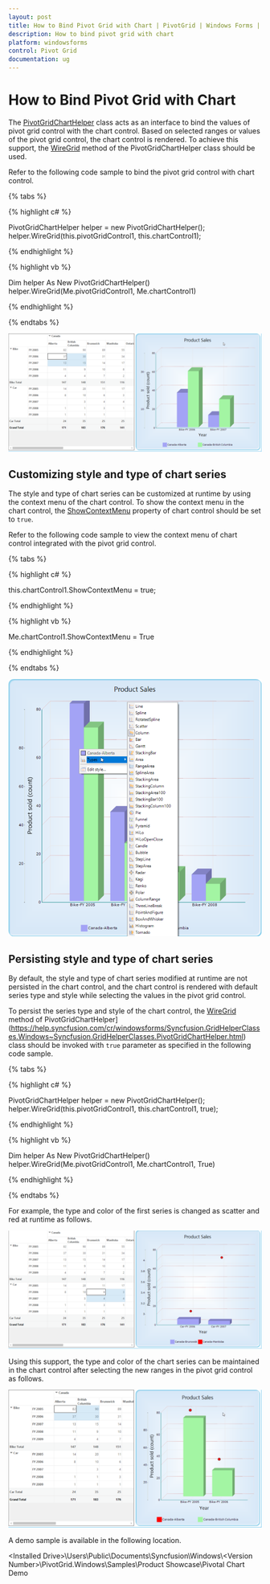 ```yaml
---
layout: post
title: How to Bind Pivot Grid with Chart | PivotGrid | Windows Forms | Syncfusion
description: How to bind pivot grid with chart
platform: windowsforms
control: Pivot Grid
documentation: ug
---
```


# How to Bind Pivot Grid with Chart

The [PivotGridChartHelper](https://help.syncfusion.com/cr/windowsforms/Syncfusion.GridHelperClasses.Windows~Syncfusion.GridHelperClasses.PivotGridChartHelper.html) class acts as an interface to bind the values of pivot grid control with the chart control. Based on selected ranges or values of the pivot grid control, the chart control is rendered. To achieve this support, the [WireGrid](https://help.syncfusion.com/cr/windowsforms/Syncfusion.GridHelperClasses.Windows~Syncfusion.GridHelperClasses.PivotGridChartHelper~WireGrid(PivotGridControl,ChartControl).html) method of the PivotGridChartHelper class should be used.

Refer to the following code sample to bind the pivot grid control with chart control.

{% tabs %}

{% highlight c# %}

PivotGridChartHelper helper = new PivotGridChartHelper();
helper.WireGrid(this.pivotGridControl1, this.chartControl1);

{% endhighlight %}

{% highlight vb %}

Dim helper As New PivotGridChartHelper()
helper.WireGrid(Me.pivotGridControl1, Me.chartControl1)

{% endhighlight %}

{% endtabs %}

![Binding pivot grid with chart control](How-To-Bind-Pivot-Grid-With-Chart_images/PivotGrid-with-chart_image1.png)

## Customizing style and type of chart series

The style and type of chart series can be customized at runtime by using the context menu of the chart control. To show the context menu in the chart control, the [ShowContextMenu](https://help.syncfusion.com/cr/windowsforms/Syncfusion.Chart.Windows~Syncfusion.Windows.Forms.Chart.ChartControl~ShowContextMenu.html) property of chart control should be set to `true`.

Refer to the following code sample to view the context menu of chart control integrated with the pivot grid control.

{% tabs %}

{% highlight c# %}

this.chartControl1.ShowContextMenu = true;

{% endhighlight %}

{% highlight vb %}

Me.chartControl1.ShowContextMenu = True

{% endhighlight %}

{% endtabs %}

![Customizing chart integrated with pivot grid](How-To-Bind-Pivot-Grid-With-Chart_images/PivotGrid-with-chart_image2.png)

## Persisting style and type of chart series

By default, the style and type of chart series modified at runtime are not persisted in the chart control, and the chart control is rendered with default series type and style while selecting the values in the pivot grid control.

To persist the series type and style of the chart control, the [WireGrid](https://help.syncfusion.com/cr/windowsforms/Syncfusion.GridHelperClasses.Windows~Syncfusion.GridHelperClasses.PivotGridChartHelper~WireGrid(PivotGridControl,ChartControl,Boolean).html) method of PivotGridChartHelper](https://help.syncfusion.com/cr/windowsforms/Syncfusion.GridHelperClasses.Windows~Syncfusion.GridHelperClasses.PivotGridChartHelper.html) class should be invoked with `true` parameter as specified in the following code sample.

{% tabs %}

{% highlight c# %}

PivotGridChartHelper helper = new PivotGridChartHelper();
helper.WireGrid(this.pivotGridControl1, this.chartControl1, true);

{% endhighlight %}

{% highlight vb %}

Dim helper As New PivotGridChartHelper()
helper.WireGrid(Me.pivotGridControl1, Me.chartControl1, True)

{% endhighlight %}

{% endtabs %}

For example, the type and color of the first series is changed as scatter and red at runtime as follows.

![Customizing style and type of chart series](How-To-Bind-Pivot-Grid-With-Chart_images/PivotGrid-with-chart_image3.png)

Using this support, the type and color of the chart series can be maintained in the chart control after selecting the new ranges in the pivot grid control as follows.

![PivotGrid-with-chart_image4.png](How-To-Bind-Pivot-Grid-With-Chart_images/PivotGrid-with-chart_image4.png)

A demo sample is available in the following location.

&lt;Installed Drive&gt;\Users\Public\Documents\Syncfusion\Windows\\&lt;Version Number&gt;\PivotGrid.Windows\Samples\Product Showcase\Pivotal Chart Demo
